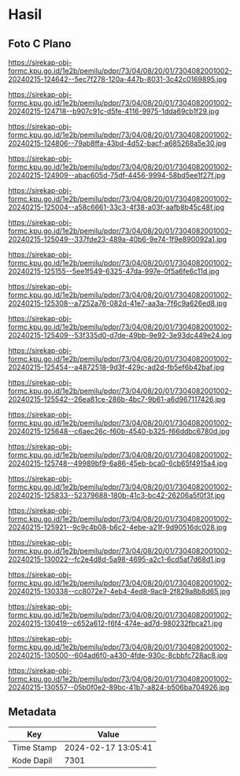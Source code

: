 # Hasil

## Foto C Plano

https://sirekap-obj-formc.kpu.go.id/1e2b/pemilu/pdpr/73/04/08/20/01/7304082001002-20240215-124642--5ec7f278-120a-447b-8031-3c42c0169895.jpg

https://sirekap-obj-formc.kpu.go.id/1e2b/pemilu/pdpr/73/04/08/20/01/7304082001002-20240215-124718--b907c91c-d5fe-4116-9975-1dda69cb1f29.jpg

https://sirekap-obj-formc.kpu.go.id/1e2b/pemilu/pdpr/73/04/08/20/01/7304082001002-20240215-124806--79ab8ffa-43bd-4d52-bacf-a685268a5e30.jpg

https://sirekap-obj-formc.kpu.go.id/1e2b/pemilu/pdpr/73/04/08/20/01/7304082001002-20240215-124909--abac605d-75df-4456-9994-58bd5ee1f27f.jpg

https://sirekap-obj-formc.kpu.go.id/1e2b/pemilu/pdpr/73/04/08/20/01/7304082001002-20240215-125004--a58c6661-33c3-4f38-a03f-aafb8b45c48f.jpg

https://sirekap-obj-formc.kpu.go.id/1e2b/pemilu/pdpr/73/04/08/20/01/7304082001002-20240215-125049--337fde23-489a-40b6-9e74-1f9e890092a1.jpg

https://sirekap-obj-formc.kpu.go.id/1e2b/pemilu/pdpr/73/04/08/20/01/7304082001002-20240215-125155--5ee1f549-6325-47da-997e-0f5a6fe6c11d.jpg

https://sirekap-obj-formc.kpu.go.id/1e2b/pemilu/pdpr/73/04/08/20/01/7304082001002-20240215-125308--a7252a76-082d-41e7-aa3a-7f6c9a626ed8.jpg

https://sirekap-obj-formc.kpu.go.id/1e2b/pemilu/pdpr/73/04/08/20/01/7304082001002-20240215-125409--53f335d0-d7de-49bb-9e92-3e93dc449e24.jpg

https://sirekap-obj-formc.kpu.go.id/1e2b/pemilu/pdpr/73/04/08/20/01/7304082001002-20240215-125454--a4872518-9d3f-429c-ad2d-fb5ef6b42baf.jpg

https://sirekap-obj-formc.kpu.go.id/1e2b/pemilu/pdpr/73/04/08/20/01/7304082001002-20240215-125542--26ea81ce-286b-4bc7-9b61-a6d967117426.jpg

https://sirekap-obj-formc.kpu.go.id/1e2b/pemilu/pdpr/73/04/08/20/01/7304082001002-20240215-125648--c6aec26c-f60b-4540-b325-f66ddbc6780d.jpg

https://sirekap-obj-formc.kpu.go.id/1e2b/pemilu/pdpr/73/04/08/20/01/7304082001002-20240215-125748--49989bf9-6a86-45eb-bca0-6cb65f4915a4.jpg

https://sirekap-obj-formc.kpu.go.id/1e2b/pemilu/pdpr/73/04/08/20/01/7304082001002-20240215-125833--52379688-180b-41c3-bc42-26206a5f0f3f.jpg

https://sirekap-obj-formc.kpu.go.id/1e2b/pemilu/pdpr/73/04/08/20/01/7304082001002-20240215-125921--9c9c4b08-b6c2-4ebe-a21f-9d90516dc028.jpg

https://sirekap-obj-formc.kpu.go.id/1e2b/pemilu/pdpr/73/04/08/20/01/7304082001002-20240215-130022--fc2e4d8d-5a98-4695-a2c1-6cd5af7d68d1.jpg

https://sirekap-obj-formc.kpu.go.id/1e2b/pemilu/pdpr/73/04/08/20/01/7304082001002-20240215-130338--cc8072e7-4eb4-4ed8-9ac9-2f829a8b8d65.jpg

https://sirekap-obj-formc.kpu.go.id/1e2b/pemilu/pdpr/73/04/08/20/01/7304082001002-20240215-130419--c652a612-f6f4-474e-ad7d-980232fbca21.jpg

https://sirekap-obj-formc.kpu.go.id/1e2b/pemilu/pdpr/73/04/08/20/01/7304082001002-20240215-130500--604ad6f0-a430-4fde-930c-8cbbfc728ac8.jpg

https://sirekap-obj-formc.kpu.go.id/1e2b/pemilu/pdpr/73/04/08/20/01/7304082001002-20240215-130557--05b0f0e2-89bc-41b7-a824-b506ba704926.jpg


## Metadata

| Key        | Value               |
| ---------- | ------------------- |
| Time Stamp | 2024-02-17 13:05:41 |
| Kode Dapil | 7301                |




